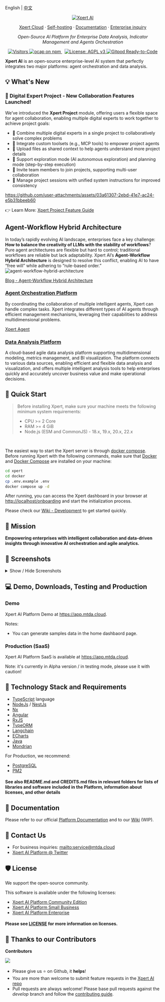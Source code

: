 English | [中文](./README_zh.md)

[uri_license]: https://www.gnu.org/licenses/agpl-3.0.html
[uri_license_image]: https://img.shields.io/badge/License-AGPL%20v3-blue.svg

<p align="center">
  <a href="https://mtda.cloud/en/">
  <img src="https://avatars.githubusercontent.com/u/100019674?v=4" alt="Xpert AI">
  </a>
</p>

<p align="center">
  <a href="https://app.mtda.cloud/">Xpert Cloud</a> ·
  <a href="https://mtda.cloud/en/docs/getting-started/community/">Self-hosting</a> ·
  <a href="https://mtda.cloud/en/docs/">Documentation</a> ·
  <a href="https://mtda.cloud/en/#connect">Enterprise inquiry</a>
</p>

<p align="center">
  <em>Open-Source AI Platform for Enterprise Data Analysis, Indicator Management and Agents Orchestration</em>
</p>
<p align="center">
  <a href="https://github.com/xpert-ai/xpert/" target="_blank">
    <img src="https://visitor-badge.laobi.icu/badge?page_id=meta-d.ocap" alt="Visitors">
  </a>
  <a href="https://www.npmjs.com/@metad/ocap-core">
    <img src="https://img.shields.io/npm/v/@metad/ocap-core.svg?logo=npm&logoColor=fff&label=NPM+package&color=limegreen" alt="ocap on npm" />
  </a>&nbsp;
  <a href="https://www.gnu.org/licenses/agpl-3.0.html" target="_blank">
    <img src="https://img.shields.io/badge/License-AGPL%20v3-blue.svg" alt="License: AGPL v3">
  </a>
  <a href="https://gitpod.io/#https://github.com/xpert-ai/xpert" target="_blank">
    <img src="https://img.shields.io/badge/Gitpod-Ready--to--Code-blue?logo=gitpod" alt="Gitpod Ready-to-Code">
  </a>
</p>

**Xpert AI** is an open-source enterprise-level AI system that perfectly integrates two major platforms: agent orchestration and data analysis.

## 💡 What's New

### 🔧 Digital Expert Project - New Collaboration Features Launched!

We’ve introduced the **Xpert Project** module, offering users a flexible space for agent collaboration, enabling multiple digital experts to work together to achieve project goals:

- 🧠 Combine multiple digital experts in a single project to collaboratively solve complex problems
- 🧰 Integrate custom toolsets (e.g., MCP tools) to empower project agents
- 📎 Upload files as shared context to help agents understand more project details
- 🔄 Support exploration mode (AI autonomous exploration) and planning mode (step-by-step execution)
- 👥 Invite team members to join projects, supporting multi-user collaboration
- 📁 Manage project sessions with unified system instructions for improved consistency

https://github.com/user-attachments/assets/03a61307-2ebd-41e7-ac24-e5b31bbeeb60

👉 Learn More: [Xpert Project Feature Guide](https://mtda.cloud/en/docs/ai/chat/project/)

## Agent-Workflow Hybrid Architecture

In today’s rapidly evolving AI landscape, enterprises face a key challenge: **How to balance the creativity of LLMs with the stability of workflows**? Pure agent architectures are flexible but hard to control; traditional workflows are reliable but lack adaptability. Xpert AI’s **Agent-Workflow Hybrid Architecture** is designed to resolve this conflict, enabling AI to have “free will” while adhering to “rule-based order.”
![agent-workflow-hybrid-architecture](https://github.com/user-attachments/assets/b3b432f9-54ab-4ec1-9fc4-7e46fbfb88ba)

[Blog - Agent-Workflow Hybrid Architecture](https://mtda.cloud/en/blog/agent-workflow-hybrid-architecture)

### [Agent Orchestration Platform](https://mtda.cloud/en/docs/ai/)

By coordinating the collaboration of multiple intelligent agents, Xpert can handle complex tasks. Xpert integrates different types of AI agents through efficient management mechanisms, leveraging their capabilities to address multidimensional problems.

[Xpert Agent](https://github.com/user-attachments/assets/e21f8b35-2f72-4b81-a245-f36759df7c27)

### [Data Analysis Platform](https://mtda.cloud/en/docs/models/)

A cloud-based agile data analysis platform supporting multidimensional modeling, metrics management, and BI visualization. The platform connects to various data sources, enabling efficient and flexible data analysis and visualization, and offers multiple intelligent analysis tools to help enterprises quickly and accurately uncover business value and make operational decisions.

## 🚀 Quick Start

> Before installing Xpert, make sure your machine meets the following minimum system requirements:
> 
> - CPU >= 2 Core
> - RAM >= 4 GiB
> - Node.js (ESM and CommonJS) - 18.x, 19.x, 20.x, 22.x

</br>

The easiest way to start the Xpert server is through [docker compose](docker/docker-compose.yaml). Before running Xpert with the following commands, make sure that [Docker](https://docs.docker.com/get-docker/) and [Docker Compose](https://docs.docker.com/compose/install/) are installed on your machine:

```bash
cd xpert
cd docker
cp .env.example .env
docker compose up -d
```

After running, you can access the Xpert dashboard in your browser at [http://localhost/onboarding](http://localhost/onboarding) and start the initialization process.


Please check our [Wiki - Development](https://github.com/xpert-ai/xpert/wiki/Development) to get started quickly.

## 🎯 Mission

__Empowering enterprises with intelligent collaboration and data-driven insights through innovative AI orchestration and agile analytics.__

## 🌼 Screenshots

<details>
<summary>Show / Hide Screenshots</summary>

### Pareto analysis [open in new tab](https://app.mtda.cloud/public/story/892690e5-66ab-4649-9bf5-c1a9c432c01b?pageKey=bsZ0sjxnxI)
![Pareto analysis Screenshot](https://github.com/meta-d/meta-d/raw/main/img/v2.0/story-workspace.png)

### Product profit analysis [open in new tab](https://app.mtda.cloud/public/story/892690e5-66ab-4649-9bf5-c1a9c432c01b?pageKey=6S4oEUnVO3)
![Product profit analysis Screenshot](https://github.com/meta-d/meta-d/raw/main/img/v2.0/story-viewer.png)

### Reseller analysis [open in new tab](https://app.mtda.cloud/public/story/a58112aa-fc9c-4b5b-a04e-4ea9b57ebba9?pageKey=nrEZxh1aqp)
![Reseller analysis Screenshot](https://github.com/meta-d/meta-d/raw/main/img/reseller-profit-analysis.png)

### Bigview dashboard [open in new tab](https://app.mtda.cloud/public/story/9c462bea-89f6-44b8-a35e-34b21cd15a36)
![Bigview dashboard Screenshot](https://github.com/meta-d/meta-d/raw/main/img/bigview-supermart-sales.png)

### Indicator application [open in new tab](https://www.mtda.cloud/en/blog/2023/07/24/sample-adv-7-indicator-app)
![Indicator application Screenshot](https://github.com/meta-d/meta-d/raw/main/img/v2.0/indicator-app-ai-copilot.png)

### Indicator mobile app [open in new tab](https://www.mtda.cloud/en/blog/2023/07/24/sample-adv-7-indicator-app)
![Indicator mobile app Screenshot](https://github.com/meta-d/meta-d/raw/main/img/indicator-app-mobile.jpg)

</details>

## 💻 Demo, Downloads, Testing and Production

### Demo

Xpert AI Platform Demo at <https://app.mtda.cloud>.

Notes:
- You can generate samples data in the home dashbaord page.

### Production (SaaS)

Xpert AI Platform SaaS is available at <https://app.mtda.cloud>.

Note: it's currently in Alpha version / in testing mode, please use it with caution!

## 🧱 Technology Stack and Requirements

- [TypeScript](https://www.typescriptlang.org) language
- [NodeJs](https://nodejs.org) / [NestJs](https://github.com/nestjs/nest)
- [Nx](https://nx.dev)
- [Angular](https://angular.dev)
- [RxJS](http://reactivex.io/rxjs)
- [TypeORM](https://github.com/typeorm/typeorm)
- [Langchain](https://js.langchain.com/)
- [ECharts](https://echarts.apache.org/)
- [Java](https://www.java.com/)
- [Mondrian](https://github.com/pentaho/mondrian)

For Production, we recommend:

- [PostgreSQL](https://www.postgresql.org)
- [PM2](https://github.com/Unitech/pm2)

#### See also README.md and CREDITS.md files in relevant folders for lists of libraries and software included in the Platform, information about licenses, and other details

## 📄 Documentation

Please refer to our official [Platform Documentation](https://mtda.cloud/en/docs/) and to our [Wiki](https://github.com/xpert-ai/xpert/wiki) (WIP).

## 💌 Contact Us

- For business inquiries: <mailto:service@mtda.cloud>
- [Xpert AI Platform @ Twitter](https://twitter.com/CloudMtda)

## 🛡️ License

We support the open-source community.

This software is available under the following licenses:

- [Xpert AI Platform Community Edition](https://github.com/xpert-ai/xpert/blob/main/LICENSE.md#xpert-ai-platform-community-edition-license)
- [Xpert AI Platform Small Business](https://github.com/xpert-ai/xpert/blob/main/LICENSE.md#xpert-ai-platform-small-business-license)
- [Xpert AI Platform Enterprise](https://github.com/xpert-ai/xpert/blob/main/LICENSE.md#xpert-ai-platform-enterprise-license)

#### Please see [LICENSE](LICENSE.md) for more information on licenses.

## 💪 Thanks to our Contributors

**Contributors**

<a href="https://github.com/xpert-ai/xpert/graphs/contributors">
  <img src="https://contributors-img.web.app/image?repo=xpert-ai/xpert" />
</a>

- Please give us :star: on Github, it **helps**!
- You are more than welcome to submit feature requests in the [Xpert AI repo](https://github.com/xpert-ai/xpert/issues)
- Pull requests are always welcome! Please base pull requests against the _develop_ branch and follow the [contributing guide](.github/CONTRIBUTING.md).
